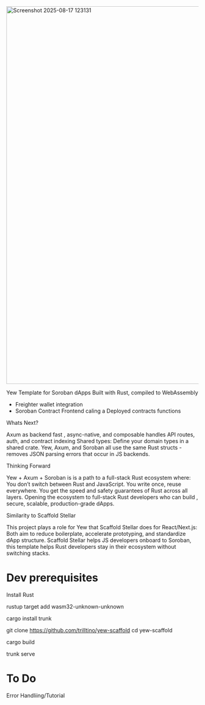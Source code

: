 <img width="1918" height="990" alt="Screenshot 2025-08-17 123131" src="https://github.com/user-attachments/assets/a5c65996-605b-42f2-b33c-3896d10fdc6e" />

Yew Template for Soroban dApps
Built with Rust, compiled to WebAssembly

- Freighter wallet integration
- Soroban Contract Frontend caling a Deployed contracts functions

Whats Next?

Axum as backend
fast , async-native, and composable  handles API routes, auth, and contract indexing
Shared types: Define your domain types in a shared crate. Yew, Axum, and Soroban all use the same Rust structs - removes JSON parsing errors that occur in JS backends.

Thinking Forward

Yew + Axum + Soroban is is a path to a full-stack Rust ecosystem where: You don’t switch between Rust and JavaScript.
You write once, reuse everywhere.
You get the speed and safety guarantees of Rust across all layers.
Opening the ecosystem to  full-stack Rust developers who can build , secure, scalable, production-grade dApps.

Similarity to Scaffold Stellar

This project plays a role for Yew that Scaffold Stellar does for React/Next.js:
Both aim to reduce boilerplate, accelerate prototyping, and standardize dApp structure.
 Scaffold Stellar helps JS developers onboard to Soroban, this template helps Rust developers stay in their ecosystem without switching stacks.


# Dev prerequisites
Install Rust

rustup target add wasm32-unknown-unknown

cargo install trunk

git clone https://github.com/trilltino/yew-scaffold
cd yew-scaffold

cargo build

trunk serve

# To Do
Error Handliing/Tutorial


